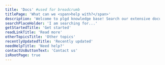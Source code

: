 ```yaml
---
title: 'Docs' #used for breadcrumb
titlePage: 'What can we <span>help with?</span>'
description: 'Welcome to plgd knowledge base! Search our extensive documentation and self-help resources.'
searchPlaceHolder: 'I am searching for...'
getStartedTitle: 'Get started'
readLinkTitle: 'Read more'
otherTopicsTitle: 'Other topics'
recentlyUpdatedTitle: 'Recently updated'
needHelpTitle: 'Need help?'
contactUsButtonText: 'Contact us'
isRootPage: true
---
```

